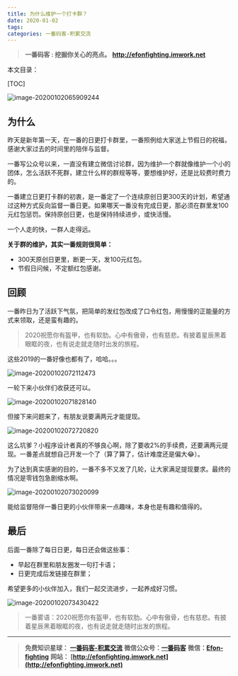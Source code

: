 ```yaml
---
title: 为什么维护一个打卡群？
date: 2020-01-02
tags: 
categories: 一番码客-积累交流
---
```


> **一番码客 : 挖掘你关心的亮点。**
> **http://efonfighting.imwork.net**

本文目录：

[TOC]

![image-20200102065909244](2020-01-02-为什么维护一个打卡群/image-20200102065909244.png)

<!--more-->

## 为什么

昨天是新年第一天，在一番的日更打卡群里，一番照例给大家送上节假日的祝福，感谢大家过去的时间里的陪伴与监督。

一番写公众号以来，一直没有建立微信讨论群，因为维护一个群就像维护一个小的团体，怎么活跃不死群，建立什么样的群规等等，要想维护好，还是比较费时费力的。

一番建立日更打卡群的初衷，是一番定了一个连续原创日更300天的计划，希望通过这种方式反向监督一番日更。如果哪天一番没有完成日更，那必须在群里发100元红包惩罚。保持原创日更，也是保持持续进步，或快活慢。

一个人走的快，一群人走得远。

**关于群的维护，其实一番规则很简单：**

* 300天原创日更里，断更一天，发100元红包。
* 节假日问候，不定额红包感谢。

## 回顾

一番昨日为了活跃下气氛，把简单的发红包改成了口令红包，用慢慢的正能量的方式来领取，还是蛮有趣的。

> 2020祝愿你有盔甲，也有软肋。心中有傲骨，也有慈悲。有披着星辰黑着眼眶的夜，也有说走就走随时出发的旅程。

这些2019的一番好像也都有了，哈哈。。。

![image-20200102072112473](2020-01-02-为什么维护一个打卡群/image-20200102072112473.png)

一轮下来小伙伴们收获还可以。

![image-20200102071828140](2020-01-02-为什么维护一个打卡群/image-20200102071828140.png)

但接下来问题来了，有朋友说要满两元才能提现。

![image-20200102072720820](2020-01-02-为什么维护一个打卡群/image-20200102072720820.png)

这么坑爹？小程序设计者真的不够良心啊，除了要收2%的手续费，还要满两元提现。一番差点就想自己开发一个了（算了算了，估计难度还是偏大😂）。

为了达到真实感谢的目的，一番不多不又发了几轮，让大家满足提现要求。最终的情况是零钱包急剧缩水啊。

![image-20200102073020099](2020-01-02-为什么维护一个打卡群/image-20200102073020099.png)

能给监督陪伴一番日更的小伙伴带来一点趣味，本身也是有趣和值得的。

## 最后

后面一番除了每日日更，每日还会做这些事：

* 早起在群里和朋友圈发一句打卡语；
* 日更完成后发链接在群里；

希望更多的小伙伴加入，我们一起交流进步，一起养成好习惯。

![image-20200102073430422](2020-01-02-为什么维护一个打卡群/image-20200102073430422.png)

> 一番雾语：2020祝愿你有盔甲，也有软肋。心中有傲骨，也有慈悲。有披着星辰黑着眼眶的夜，也有说走就走随时出发的旅程。

------

> **免费知识星球： [一番码客-积累交流](http://efonfighting.imwork.net/efonmark-blog/%E7%AE%80%E4%BB%8B/zhishixingqiu1.png)**
> **微信公众号：[一番码客](http://efonfighting.imwork.net/efonmark-blog/%E7%AE%80%E4%BB%8B/guanzhu_1.jpg)**
> **微信：[Efon-fighting](http://efonfighting.imwork.net/efonmark-blog/%E7%AE%80%E4%BB%8B/weixin.jpg)**
> **网站： [http://efonfighting.imwork.net](http://efonfighting.imwork.net)**
